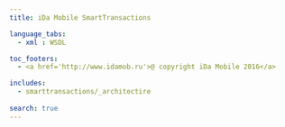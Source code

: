 ```yaml
---
title: iDa Mobile SmartTransactions

language_tabs:
  - xml : WSDL

toc_footers:
  - <a href='http://www.idamob.ru'>@ copyright iDa Mobile 2016</a>

includes:
  - smarttransactions/_architectire
  
search: true
---
```

